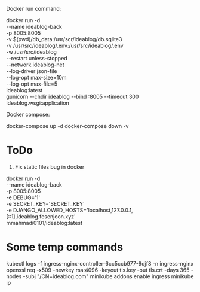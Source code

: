 Docker run command:

docker run -d \
  --name ideablog-back \
  -p 8005:8005 \
  -v $(pwd)/db_data:/usr/scr/ideablog/db.sqlite3 \
  -v /usr/src/ideablog/.env:/usr/src/ideablog/.env \
  -w /usr/src/ideablog \
  --restart unless-stopped \
  --network ideablog-net \
  --log-driver json-file \
  --log-opt max-size=10m \
  --log-opt max-file=5 \
  ideablog:latest \
  gunicorn --chdir ideablog --bind :8005 --timeout 300 ideablog.wsgi:application


Docker compose:

docker-compose up -d
docker-compose down -v


# ToDo
1. Fix static files bug in docker



docker run -d \
  --name ideablog-back \
  -p 8005:8005 \
  -e DEBUG='1' \
  -e SECRET_KEY='SECRET_KEY' \
  -e DJANGO_ALLOWED_HOSTS='localhost,127.0.0.1,[::1],ideablog.fesenjoon.xyz' \
  mmahmadi0101/ideablog:latest


# Some temp commands
kubectl logs -f ingress-nginx-controller-6cc5ccb977-9djf8 -n ingress-nginx
openssl req -x509 -newkey rsa:4096 -keyout tls.key -out tls.crt -days 365 -nodes -subj "/CN=ideablog.com"
minikube addons enable ingress
minikube ip
